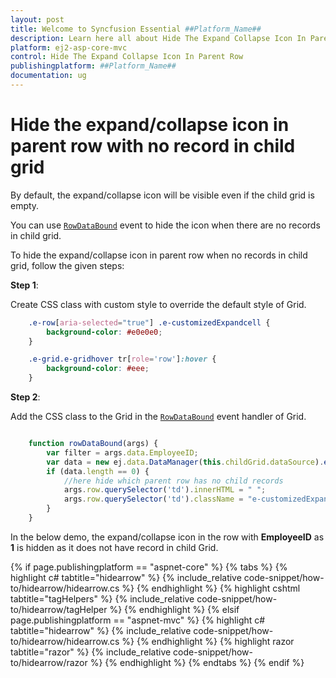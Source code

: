 ```yaml
---
layout: post
title: Welcome to Syncfusion Essential ##Platform_Name##
description: Learn here all about Hide The Expand Collapse Icon In Parent Row of Syncfusion Essential ##Platform_Name## widgets based on HTML5 and jQuery.
platform: ej2-asp-core-mvc
control: Hide The Expand Collapse Icon In Parent Row
publishingplatform: ##Platform_Name##
documentation: ug
---
```



# Hide the expand/collapse icon in parent row with no record in child grid

By default, the expand/collapse icon will be visible even if the child grid is empty.

You can use [`RowDataBound`](https://help.syncfusion.com/cr/aspnetcore-js2/Syncfusion.EJ2.Grids.Grid.html#Syncfusion_EJ2_Grids_Grid_RowDataBound) event to hide the icon when there are no records in child grid.

To hide the expand/collapse icon in parent row when no records in child grid, follow the given steps:

**Step 1**:

Create CSS class with custom style to override the default style of Grid.

```css
    .e-row[aria-selected="true"] .e-customizedExpandcell {
        background-color: #e0e0e0;
    }

    .e-grid.e-gridhover tr[role='row']:hover {
        background-color: #eee;
    }

```

**Step 2**:

Add the CSS class to the Grid in the [`RowDataBound`](https://help.syncfusion.com/cr/aspnetcore-js2/Syncfusion.EJ2.Grids.Grid.html#Syncfusion_EJ2_Grids_Grid_RowDataBound) event handler of Grid.

```typescript

    function rowDataBound(args) {
        var filter = args.data.EmployeeID;
        var data = new ej.data.DataManager(this.childGrid.dataSource).executeLocal(new ej.data.Query().where("EmployeeID", "equal", parseInt(filter), true));
        if (data.length == 0) {
            //here hide which parent row has no child records
            args.row.querySelector('td').innerHTML = " ";
            args.row.querySelector('td').className = "e-customizedExpandcell";
        }
    }

```

In the below demo, the expand/collapse icon in the row with **EmployeeID** as **1** is hidden as it does not have record in child Grid.

{% if page.publishingplatform == "aspnet-core" %}
{% tabs %}
{% highlight c# tabtitle="hidearrow" %}
{% include_relative code-snippet/how-to/hidearrow/hidearrow.cs %}
{% endhighlight %}
{% highlight cshtml tabtitle="tagHelpers" %}
{% include_relative code-snippet/how-to/hidearrow/tagHelper %}
{% endhighlight %}
{% elsif page.publishingplatform == "aspnet-mvc" %}
{% highlight c# tabtitle="hidearrow" %}
{% include_relative code-snippet/how-to/hidearrow/hidearrow.cs %}
{% endhighlight %}
{% highlight razor tabtitle="razor" %}
{% include_relative code-snippet/how-to/hidearrow/razor %}
{% endhighlight %}
{% endtabs %}
{% endif %}



